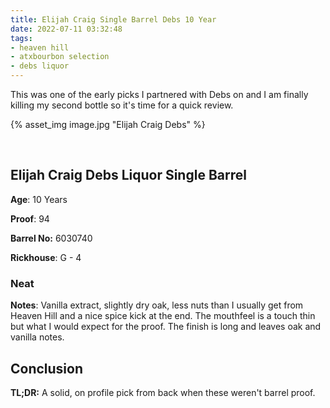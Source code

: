 ```yaml
---
title: Elijah Craig Single Barrel Debs 10 Year
date: 2022-07-11 03:32:48
tags:
- heaven hill
- atxbourbon selection
- debs liquor
---
```

This was one of the early picks I partnered with Debs on and I am finally killing my second bottle so it's time for a quick review.

{% asset_img image.jpg "Elijah Craig Debs" %}

&nbsp;

## Elijah Craig Debs Liquor Single Barrel

**Age**: 10 Years

**Proof**: 94

**Barrel No:** 6030740

**Rickhouse**: G - 4

### Neat

**Notes**: Vanilla extract, slightly dry oak, less nuts than I usually get from Heaven Hill and a nice spice kick at the end. The mouthfeel is a touch thin but what I would expect for the proof. The finish is long and leaves oak and vanilla notes. 

## Conclusion

**TL;DR:** A solid, on profile pick from back when these weren't barrel proof.